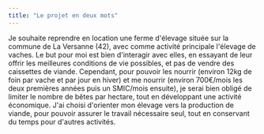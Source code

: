 ```yaml
---
title: "Le projet en deux mots"
---
```


Je souhaite reprendre en location une ferme d'élevage située sur la commune de
La Versanne (42), avec comme activité principale l'élevage de vaches. Le but
pour moi est bien d'interagir avec elles, en essayant de leur offrir les
meilleures conditions de vie possibles, et pas de vendre des caissettes de
viande. Cependant, pour pouvoir les nourrir (environ 12kg de foin par vache et
par jour en hiver) et me nourrir (environ 700€/mois les deux premières années
puis un SMIC/mois ensuite), je serai bien obligé de limiter le nombre de bêtes
par hectare, tout en développant une activité économique. J'ai choisi
d'orienter mon élevage vers la production de viande, pour pouvoir assurer le
travail nécessaire seul, tout en conservant du temps pour d'autres activités.
